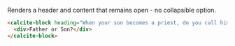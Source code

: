 Renders a header and content that remains open - no collapsible option.

```html
<calcite-block heading="When your son becomes a priest, do you call him..." open>
  <div>Father or Son?</div>
</calcite-block>
```

